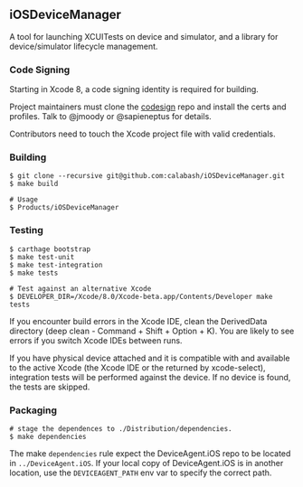## iOSDeviceManager

A tool for launching XCUITests on device and simulator, and a library
for device/simulator lifecycle management.

### Code Signing

Starting in Xcode 8, a code signing identity is required for building.

Project maintainers must clone the [codesign](https://github.com/calabash/calabash-codesign)
repo and install the certs and profiles. Talk to @jmoody or @sapieneptus
for details.

Contributors need to touch the Xcode project file with valid credentials.

### Building

```
$ git clone --recursive git@github.com:calabash/iOSDeviceManager.git
$ make build

# Usage
$ Products/iOSDeviceManager
```

### Testing

```
$ carthage bootstrap
$ make test-unit
$ make test-integration
$ make tests

# Test against an alternative Xcode
$ DEVELOPER_DIR=/Xcode/8.0/Xcode-beta.app/Contents/Developer make tests
```

If you encounter build errors in the Xcode IDE, clean the DerivedData
directory (deep clean - Command + Shift + Option + K).  You are likely
to see errors if you switch Xcode IDEs between runs.

If you have physical device attached and it is compatible with and
available to the active Xcode (the Xcode IDE or the returned by
xcode-select), integration tests will be performed against the device.
If no device is found, the tests are skipped.

### Packaging

```shell
# stage the dependences to ./Distribution/dependencies.
$ make dependencies
```

The make `dependencies` rule expect the DeviceAgent.iOS repo
to be located in `../DeviceAgent.iOS`.  If your local copy of DeviceAgent.iOS
is in another location, use the `DEVICEAGENT_PATH` env var to specify
the correct path.

